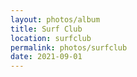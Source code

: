 ```yaml
---
layout: photos/album
title: Surf Club
location: surfclub
permalink: photos/surfclub
date: 2021-09-01
---
```


